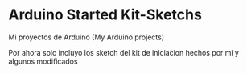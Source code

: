 # Arduino Started Kit-Sketchs
Mi proyectos de Arduino (My Arduino projects)

Por ahora solo incluyo los sketch del kit de iniciacion hechos por mi y algunos modificados
